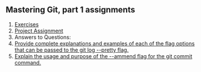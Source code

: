 
## Mastering Git, part 1 assignments

1. [Exercises](exercises.md)
2. [Project Assignment]()
3. Answers to Questions:
  1. [Provide complete explanations and examples of each of the flag options that can be passed to the git log --pretty flag.](answer-1.md)
  2. [Explain the usage and purpose of the  --ammend flag for the git commit command.](answer-2.md)



